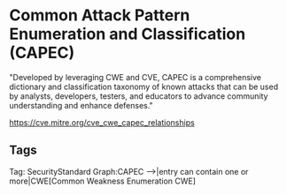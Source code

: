 # Common Attack Pattern Enumeration and Classification (CAPEC)

"Developed by leveraging CWE and CVE, CAPEC is a comprehensive dictionary and classification taxonomy of known attacks that can be used by analysts, developers, testers, and educators to advance community understanding and enhance defenses."

https://cve.mitre.org/cve_cwe_capec_relationships

## Tags

Tag: SecurityStandard
Graph:CAPEC -->|entry can contain one or more|CWE[Common Weakness Enumeration CWE]
